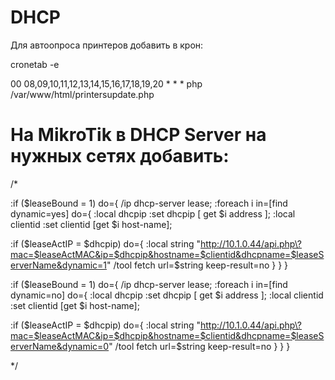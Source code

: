 # DHCP

Для автоопроса принтеров добавить в крон:

cronetab -e

00 08,09,10,11,12,13,14,15,16,17,18,19,20 * * * php /var/www/html/printersupdate.php

# На MikroTik в DHCP Server на нужных сетях добавить:

/*

:if ($leaseBound = 1) do={
 /ip dhcp-server lease;
  :foreach i in=[find dynamic=yes] do={
  :local dhcpip
  :set dhcpip [ get $i address ];
  :local clientid
  :set clientid [get $i host-name];

  :if ($leaseActIP = $dhcpip) do={
   :local string "http://10.1.0.44/api.php\?mac=$leaseActMAC&ip=$dhcpip&hostname=$clientid&dhcpname=$leaseServerName&dynamic=1"
    /tool fetch url=$string keep-result=no
    }
 }
}

:if ($leaseBound = 1) do={
 /ip dhcp-server lease;
  :foreach i in=[find dynamic=no] do={
  :local dhcpip
  :set dhcpip [ get $i address ];
  :local clientid
  :set clientid [get $i host-name];

  :if ($leaseActIP = $dhcpip) do={
   :local string "http://10.1.0.44/api.php\?mac=$leaseActMAC&ip=$dhcpip&hostname=$clientid&dhcpname=$leaseServerName&dynamic=0"
    /tool fetch url=$string keep-result=no
    }
 }
}

*/
